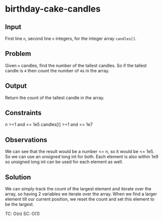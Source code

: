 # birthday-cake-candles 
## Input 
First line `n`, second line `n` integers, for the integer array `candles[]`.
## Problem 
Given `n` candles, find the number of the tallest candles. So if the tallest candle is `4` then count the number of `4`s in the array.
## Output 
Return the count of the tallest candle in the array.
## Constraints 
n >=1 and <= 1e5
candles[i] >=1 and <= 1e7
## Observations 
We can see that the result would be a number <= n, so it would be <= 1e5. So we can use an unsigned long int for both. Each element is also within 1e9 so unsigned long int can be used for each element as well.
## Solution 
We can simply track the count of the largest element and iterate over the array, so having 2 variables we iterate over the array. When we find a larger element till our current position, we reset the count and set this element to be the largest.

TC: O(n) SC: O(1) 
